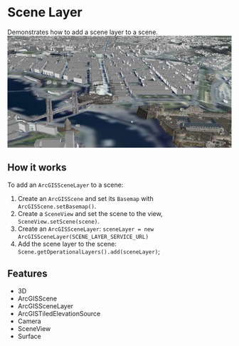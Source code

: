 <h1>Scene Layer</h1>

<p>Demonstrates how to add a scene layer to a scene.
    <img src="SceneLayer.png"/></p>

<h2>How it works</h2>

<p>To add an <code>ArcGISSceneLayer</code> to a scene:  </p>

<ol>
    <li>Create an <code>ArcGISScene</code> and set its <code>Basemap</code> with <code>ArcGISScene.setBasemap()</code>.</li>
    <li>Create a <code>SceneView</code> and set the scene to the view, <code>SceneView.setScene(scene)</code>.</li>
    <li>Create an <code>ArcGISSceneLayer</code>:  <code>sceneLayer = new ArcGISSceneLayer(SCENE_LAYER_SERVICE_URL)</code></li>
    <li>Add the scene layer to the scene: <code>Scene.getOperationalLayers().add(sceneLayer)</code>;</li>
</ol>

<h2>Features</h2>

<ul>
    <li>3D</li>
    <li>ArcGISScene</li>
    <li>ArcGISSceneLayer</li>
    <li>ArcGISTiledElevationSource</li>
    <li>Camera</li>
    <li>SceneView</li>
    <li>Surface</li>
</ul>
